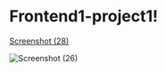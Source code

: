 # Frontend1-project1!
[Screenshot (28)](https://github.com/CelestialJerusha/Frontend1-project1/assets/62611035/32ffd147-7cf5-4813-9999-3d4b1eadf8bb)


![Screenshot (26)](https://github.com/CelestialJerusha/Frontend1-project1/assets/62611035/8c2e8b34-9cc6-4285-8702-c8cd4623fc13)
